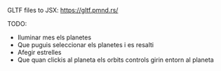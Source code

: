 GLTF files to JSX: https://gltf.pmnd.rs/ 


TODO:
- Iluminar mes els planetes
- Que puguis seleccionar els planetes i es resalti
- Afegir estrelles
- Que quan clickis al planeta els orbits controls girin entorn al planeta 